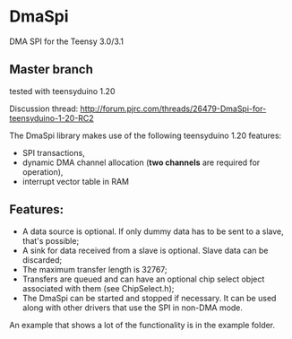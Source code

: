DmaSpi
======

DMA SPI for the Teensy 3.0/3.1

Master branch
--
tested with teensyduino 1.20

Discussion thread: http://forum.pjrc.com/threads/26479-DmaSpi-for-teensyduino-1-20-RC2

The DmaSpi library makes use of the following teensyduino 1.20 features:
- SPI transactions,
- dynamic DMA channel allocation (**two channels** are required for operation),
- interrupt vector table in RAM

Features:
--
- A data source is optional.
  If only dummy data has to be sent to a slave, that's possible;
- A sink for data received from a slave is optional.
  Slave data can be discarded;
- The maximum transfer length is 32767;
- Transfers are queued and can have an optional chip select object associated with them (see ChipSelect.h);
- The DmaSpi can be started and stopped if necessary.
  It can be used along with other drivers that use the SPI in non-DMA mode.

An example that shows a lot of the functionality is in the example folder.
